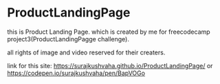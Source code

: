 # ProductLandingPage

this is Product Landing Page. which is created by me for freecodecamp project3(ProductLandingPagge challenge).

all rights of image and video reserved for their creaters.

link for this site: https://surajkushvaha.github.io/ProductLandingPage/ or https://codepen.io/surajkushvaha/pen/BapVOGo
